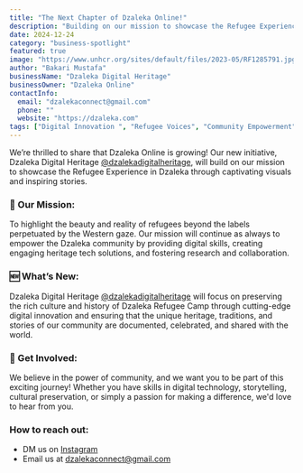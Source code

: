 ```yaml
---
title: "The Next Chapter of Dzaleka Online!"
description: "Building on our mission to showcase the Refugee Experience in Dzaleka through captivating visuals and inspiring stories."
date: 2024-12-24
category: "business-spotlight"
featured: true
image: "https://www.unhcr.org/sites/default/files/2023-05/RF1285791.jpg"
author: "Bakari Mustafa"
businessName: "Dzaleka Digital Heritage"
businessOwner: "Dzaleka Online"
contactInfo:
  email: "dzalekaconnect@gmail.com"
  phone: ""
  website: "https://dzaleka.com"
tags: ["Digital Innovation ", "Refugee Voices", "Community Empowerment"]
---
```


We’re thrilled to share that Dzaleka Online is growing! Our new initiative, Dzaleka Digital Heritage [@dzalekadigitalheritage](https://www.instagram.com/dzalekadigitalheritage/?locale=es_US&hl=en), will build on our mission to showcase the Refugee Experience in Dzaleka through captivating visuals and inspiring stories.

### 🎯 Our Mission:
To highlight the beauty and reality of refugees beyond the labels perpetuated by the Western gaze. Our mission will continue as always to empower the Dzaleka community by providing digital skills, creating engaging heritage tech solutions, and fostering research and collaboration.

### 🆕 What’s New:
Dzaleka Digital Heritage [@dzalekadigitalheritage](https://www.instagram.com/dzalekadigitalheritage/?locale=es_US&hl=en) will focus on preserving the rich culture and history of Dzaleka Refugee Camp through cutting-edge digital innovation and ensuring that the unique heritage, traditions, and stories of our community are documented, celebrated, and shared with the world.

### 🤝 Get Involved:
We believe in the power of community, and we want you to be part of this exciting journey! Whether you have skills in digital technology, storytelling, cultural preservation, or simply a passion for making a difference, we'd love to hear from you.

### How to reach out:
- DM us on [Instagram](https://www.instagram.com/dzalekadigitalheritage/?locale=es_US&hl=en)
- Email us at [dzalekaconnect@gmail.com](mailto:dzalekaconnect@gmail.com)